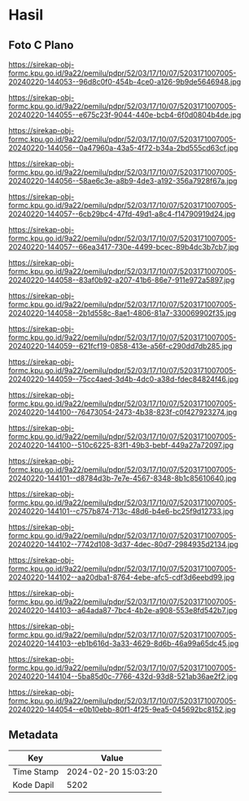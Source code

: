 # Hasil

## Foto C Plano

https://sirekap-obj-formc.kpu.go.id/9a22/pemilu/pdpr/52/03/17/10/07/5203171007005-20240220-144053--96d8c0f0-454b-4ce0-a126-9b9de5646948.jpg

https://sirekap-obj-formc.kpu.go.id/9a22/pemilu/pdpr/52/03/17/10/07/5203171007005-20240220-144055--e675c23f-9044-440e-bcb4-6f0d0804b4de.jpg

https://sirekap-obj-formc.kpu.go.id/9a22/pemilu/pdpr/52/03/17/10/07/5203171007005-20240220-144056--0a47960a-43a5-4f72-b34a-2bd555cd63cf.jpg

https://sirekap-obj-formc.kpu.go.id/9a22/pemilu/pdpr/52/03/17/10/07/5203171007005-20240220-144056--58ae6c3e-a8b9-4de3-a192-356a7928f67a.jpg

https://sirekap-obj-formc.kpu.go.id/9a22/pemilu/pdpr/52/03/17/10/07/5203171007005-20240220-144057--6cb29bc4-47fd-49d1-a8c4-f14790919d24.jpg

https://sirekap-obj-formc.kpu.go.id/9a22/pemilu/pdpr/52/03/17/10/07/5203171007005-20240220-144057--66ea3417-730e-4499-bcec-89b4dc3b7cb7.jpg

https://sirekap-obj-formc.kpu.go.id/9a22/pemilu/pdpr/52/03/17/10/07/5203171007005-20240220-144058--83af0b92-a207-41b6-86e7-911e972a5897.jpg

https://sirekap-obj-formc.kpu.go.id/9a22/pemilu/pdpr/52/03/17/10/07/5203171007005-20240220-144058--2b1d558c-8ae1-4806-81a7-330069902f35.jpg

https://sirekap-obj-formc.kpu.go.id/9a22/pemilu/pdpr/52/03/17/10/07/5203171007005-20240220-144059--621fcf19-0858-413e-a56f-c290dd7db285.jpg

https://sirekap-obj-formc.kpu.go.id/9a22/pemilu/pdpr/52/03/17/10/07/5203171007005-20240220-144059--75cc4aed-3d4b-4dc0-a38d-fdec84824f46.jpg

https://sirekap-obj-formc.kpu.go.id/9a22/pemilu/pdpr/52/03/17/10/07/5203171007005-20240220-144100--76473054-2473-4b38-823f-c0f427923274.jpg

https://sirekap-obj-formc.kpu.go.id/9a22/pemilu/pdpr/52/03/17/10/07/5203171007005-20240220-144100--510c6225-83f1-49b3-bebf-449a27a72097.jpg

https://sirekap-obj-formc.kpu.go.id/9a22/pemilu/pdpr/52/03/17/10/07/5203171007005-20240220-144101--d8784d3b-7e7e-4567-8348-8b1c85610640.jpg

https://sirekap-obj-formc.kpu.go.id/9a22/pemilu/pdpr/52/03/17/10/07/5203171007005-20240220-144101--c757b874-713c-48d6-b4e6-bc25f9d12733.jpg

https://sirekap-obj-formc.kpu.go.id/9a22/pemilu/pdpr/52/03/17/10/07/5203171007005-20240220-144102--7742d108-3d37-4dec-80d7-2984935d2134.jpg

https://sirekap-obj-formc.kpu.go.id/9a22/pemilu/pdpr/52/03/17/10/07/5203171007005-20240220-144102--aa20dba1-8764-4ebe-afc5-cdf3d6eebd99.jpg

https://sirekap-obj-formc.kpu.go.id/9a22/pemilu/pdpr/52/03/17/10/07/5203171007005-20240220-144103--a64ada87-7bc4-4b2e-a908-553e8fd542b7.jpg

https://sirekap-obj-formc.kpu.go.id/9a22/pemilu/pdpr/52/03/17/10/07/5203171007005-20240220-144103--eb1b616d-3a33-4629-8d6b-46a99a65dc45.jpg

https://sirekap-obj-formc.kpu.go.id/9a22/pemilu/pdpr/52/03/17/10/07/5203171007005-20240220-144104--5ba85d0c-7766-432d-93d8-521ab36ae2f2.jpg

https://sirekap-obj-formc.kpu.go.id/9a22/pemilu/pdpr/52/03/17/10/07/5203171007005-20240220-144054--e0b10ebb-80f1-4f25-9ea5-045692bc8152.jpg


## Metadata

| Key        | Value               |
| ---------- | ------------------- |
| Time Stamp | 2024-02-20 15:03:20 |
| Kode Dapil | 5202                |



